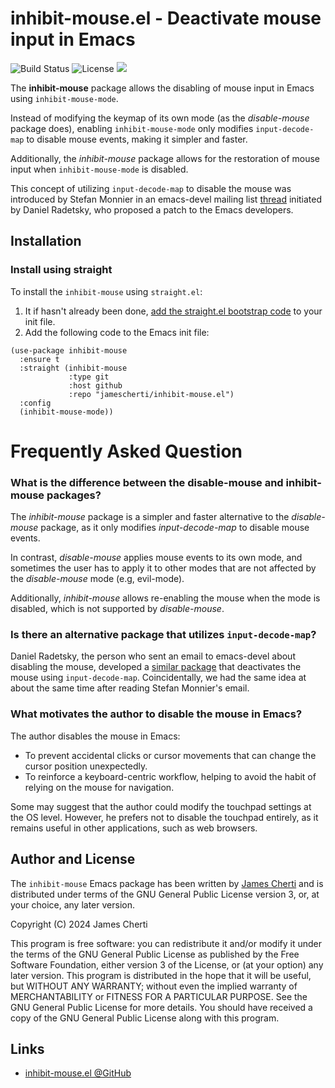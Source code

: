 # inhibit-mouse.el - Deactivate mouse input in Emacs
![Build Status](https://github.com/jamescherti/inhibit-mouse.el/actions/workflows/ci.yml/badge.svg)
![License](https://img.shields.io/github/license/jamescherti/inhibit-mouse.el)
![](https://raw.githubusercontent.com/jamescherti/inhibit-mouse.el/main/.images/made-for-gnu-emacs.svg)

The **inhibit-mouse** package allows the disabling of mouse input in Emacs using `inhibit-mouse-mode`.

Instead of modifying the keymap of its own mode (as the *disable-mouse* package does), enabling `inhibit-mouse-mode` only modifies `input-decode-map` to disable mouse events, making it simpler and faster.

Additionally, the *inhibit-mouse* package allows for the restoration of mouse input when `inhibit-mouse-mode` is disabled.

This concept of utilizing `input-decode-map` to disable the mouse was introduced by Stefan Monnier in an emacs-devel mailing list [thread](https://lists.gnu.org/archive/html/emacs-devel/2024-11/msg00013.html) initiated by Daniel Radetsky, who proposed a patch to the Emacs developers.

## Installation

### Install using straight

To install the `inhibit-mouse` using `straight.el`:

1. It if hasn't already been done, [add the straight.el bootstrap code](https://github.com/radian-software/straight.el?tab=readme-ov-file#getting-started) to your init file.
2. Add the following code to the Emacs init file:
```emacs-lisp
(use-package inhibit-mouse
  :ensure t
  :straight (inhibit-mouse
             :type git
             :host github
             :repo "jamescherti/inhibit-mouse.el")
  :config
  (inhibit-mouse-mode))
```

# Frequently Asked Question

### What is the difference between the disable-mouse and inhibit-mouse packages?

The *inhibit-mouse* package is a simpler and faster alternative to the *disable-mouse* package, as it only modifies *input-decode-map* to disable mouse events.

In contrast, *disable-mouse* applies mouse events to its own mode, and sometimes the user has to apply it to other modes that are not affected by the *disable-mouse* mode (e.g, evil-mode).

Additionally, *inhibit-mouse* allows re-enabling the mouse when the mode is disabled, which is not supported by *disable-mouse*.

### Is there an alternative package that utilizes `input-decode-map`?

Daniel Radetsky, the person who sent an email to emacs-devel about disabling the mouse, developed a [similar package](https://github.com/dradetsky/ignore-mouse) that deactivates the mouse using `input-decode-map`. Coincidentally, we had the same idea at about the same time after reading Stefan Monnier's email.

### What motivates the author to disable the mouse in Emacs?

The author disables the mouse in Emacs:
- To prevent accidental clicks or cursor movements that can change the cursor position unexpectedly.
- To reinforce a keyboard-centric workflow, helping to avoid the habit of relying on the mouse for navigation.

Some may suggest that the author could modify the touchpad settings at the OS level. However, he prefers not to disable the touchpad entirely, as it remains useful in other applications, such as web browsers.

## Author and License

The `inhibit-mouse` Emacs package has been written by [James Cherti](https://www.jamescherti.com/) and is distributed under terms of the GNU General Public License version 3, or, at your choice, any later version.

Copyright (C) 2024 James Cherti

This program is free software: you can redistribute it and/or modify it under the terms of the GNU General Public License as published by the Free Software Foundation, either version 3 of the License, or (at your option) any later version. This program is distributed in the hope that it will be useful, but WITHOUT ANY WARRANTY; without even the implied warranty of MERCHANTABILITY or FITNESS FOR A PARTICULAR PURPOSE. See the GNU General Public License for more details. You should have received a copy of the GNU General Public License along with this program.

## Links

- [inhibit-mouse.el @GitHub](https://github.com/jamescherti/inhibit-mouse.el)
